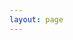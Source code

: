 ```yaml
---
layout: page
---
```


<script setup>
import {
  VPTeamPage,
  VPTeamPageTitle,
  VPTeamMembers,
  VPTeamPageSection
} from 'vitepress/theme'

const coreMembers = [
  {
    avatar: 'https://www.github.com/zuoez02.png',
    name: 'zuoez02',
    title: 'Z佬',
    links: [
      { icon: 'github', link: 'https://github.com/zuoez02' },
      { icon: 'twitter', link: 'https://twitter.com/zuoez02' }
    ]
  },
  {
    avatar: 'https://www.github.com/frostime.png',
    name: 'frostime',
    title: 'F佬',
    links: [
      { icon: 'github', link: 'https://github.com/frostime' },
    ]
  },
  {
    avatar: 'https://www.github.com/Zuoqiu-Yingyi.png',
    name: 'Zuoqiu-Yingyi',
    title: '萌佬',
    links: [
      { icon: 'github', link: 'https://github.com/Zuoqiu-Yingyi' },
    ]
  },
]
</script>

<VPTeamPage>
  <VPTeamPageTitle>
    <template #title>加入我们</template>
    <template #lead>
    本站由思源爱好者们开源构建，欢迎更多志同道合者参与，一起构建思源开发社区。
    <br><br>QQ群: 201266294
    <br><br>
    以下排名不分先后。
    </template>
  </VPTeamPageTitle>

<VPTeamMembers size="medium" :members="coreMembers" />
</VPTeamPage>
